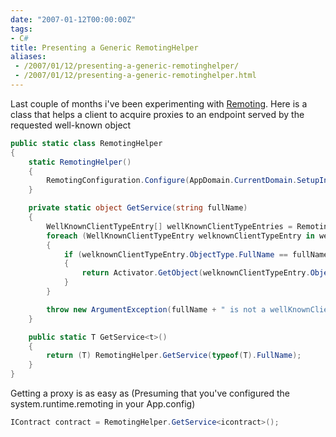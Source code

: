 ```yaml
---
date: "2007-01-12T00:00:00Z"
tags:
- C#
title: Presenting a Generic RemotingHelper
aliases:
 - /2007/01/12/presenting-a-generic-remotinghelper/
 - /2007/01/12/presenting-a-generic-remotinghelper.html
---
```

Last couple of months i've been experimenting with [Remoting](http://msdn2.microsoft.com/en-us/library/kwdt6w2k.aspx). Here is a class that helps a client to acquire proxies to an endpoint served by the requested well-known object

```csharp
public static class RemotingHelper
{
	static RemotingHelper()
	{
		RemotingConfiguration.Configure(AppDomain.CurrentDomain.SetupInformation.ConfigurationFile, false);
	}

	private static object GetService(string fullName)
	{
		WellKnownClientTypeEntry[] wellKnownClientTypeEntries = RemotingConfiguration.GetRegisteredWellKnownClientTypes();
		foreach (WellKnownClientTypeEntry welknownClientTypeEntry in wellKnownClientTypeEntries)
		{
			if (welknownClientTypeEntry.ObjectType.FullName == fullName)
			{
				return Activator.GetObject(welknownClientTypeEntry.ObjectType, welknownClientTypeEntry.ObjectUrl);
			}
		}

		throw new ArgumentException(fullName + " is not a wellKnownClientType.");
	}

	public static T GetService<t>()
	{
		return (T) RemotingHelper.GetService(typeof(T).FullName);
	}
}
```

Getting a proxy is as easy as (Presuming that you've configured the system.runtime.remoting in your App.config)

```csharp
IContract contract = RemotingHelper.GetService<icontract>();
```
